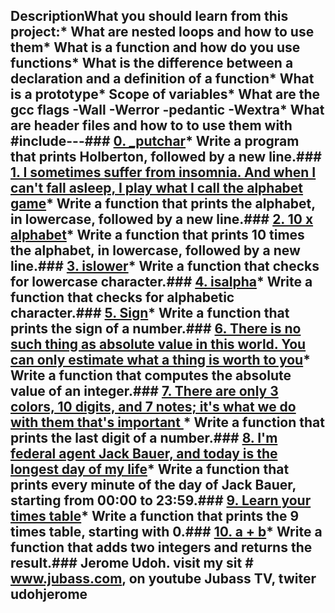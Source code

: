 ## DescriptionWhat you should learn from this project:* What are nested loops and how to use them* What is a function and how do you use functions* What is the difference between a declaration and a definition of a function* What is a prototype* Scope of variables* What are the gcc flags -Wall -Werror -pedantic -Wextra* What are header files and how to to use them with #include---### [0. _putchar](./0-holberton.c)* Write a program that prints Holberton, followed by a new line.### [1. I sometimes suffer from insomnia. And when I can't fall asleep, I play what I call the alphabet game](./1-alphabet.c)* Write a function that prints the alphabet, in lowercase, followed by a new line.### [2. 10 x alphabet](./2-print_alphabet_x10.c)* Write a function that prints 10 times the alphabet, in lowercase, followed by a new line.### [3. islower](./3-islower.c)* Write a function that checks for lowercase character.### [4. isalpha](./4-isalpha.c)* Write a function that checks for alphabetic character.### [5. Sign](./5-sign.c)* Write a function that prints the sign of a number.### [6. There is no such thing as absolute value in this world. You can only estimate what a thing is worth to you](./6-abs.c)* Write a function that computes the absolute value of an integer.### [7. There are only 3 colors, 10 digits, and 7 notes; it's what we do with them that's important ](./7-print_last_digit.c)* Write a function that prints the last digit of a number.### [8. I'm federal agent Jack Bauer, and today is the longest day of my life](./8-24_hours.c)* Write a function that prints every minute of the day of Jack Bauer, starting from 00:00 to 23:59.### [9. Learn your times table](./9-times_table.c)* Write a function that prints the 9 times table, starting with 0.### [10. a + b](./10-add.c)* Write a function that adds two integers and returns the result.### Jerome Udoh. visit my sit # www.jubass.com, on youtube Jubass TV, twiter udohjerome
